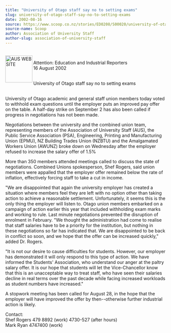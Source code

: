 ```yaml
---
title: "University of Otago staff say no to setting exams"
slug: university-of-otago-staff-say-no-to-setting-exams
date: 2002-08-16
source: https://www.scoop.co.nz/stories/ED0208/S00020/university-of-otago-staff-say-no-to-setting-exams.htm
source-name: Scoop
author: Association of University Staff
author-slug: association-of-university-staff
---
```


<p><br><img align="left" width="85" height="85" src="http://www.aus.ac.nz/pictures/logo.gif" alt="AUS WEB SITE" border="0"></p>

<p>Attention: Education and Industrial
Reporters	<br>16 August 2002</p>

<p><br>University of Otago staff
say no to setting exams</p>

<p><br>University of Otago academic
and general staff union members today voted to withhold exam
questions until the employer puts an improved pay offer on
the table. A half-day strike on September 2 has also been
called if progress in negotiations has not been
made.</p>

<p>Negotiations between the university and the combined
union team, representing members of the Association of
University Staff (AUS), the Public Service Association
(PSA), Engineering, Printing and Manufacturing Union (EPMU),
NZ Building Trades Union (NZBTU) and the Amalgamated Workers
Union (AWUNZ) broke down on Wednesday after the employer
refused to increase the salary offer of 1.5%</p>

<p>More than 350
members attended meetings called to discuss the state of
negotiations. Combined Unions spokesperson, Shef Rogers,
said union members were appalled that the employer offer
remained below the rate of inflation, effectively forcing
staff to take a cut in income.</p>

<p>"We are disappointed that
again the university employer has created a situation where
members feel they are left with no option other than taking
action to achieve a reasonable settlement. Unfortunately, it
seems this is the only thing the employer will listen to.
Otago union members embarked on a campaign of action earlier
this year that included withholding exam marks and working
to rule. Last minute negotiations prevented the disruption
of enrolment in February. "We thought the administration had
come to realise that staff salaries have to be a priority
for the institution, but nothing in these negotiations so
far has indicated that. We are disappointed to be back in
conflict so soon, and we hope that the offer can be
increased quickly," added Dr. Rogers.<p>
<p>"It is not our
desire to cause difficulties for students. However, our
employer has demonstrated it will only respond to this type
of action. We have informed the Students' Association, who
understand our anger at the paltry salary offer. It is our
hope that students will let the Vice-Chancellor know that
this is an unacceptable way to treat staff, who have seen
their salaries decline in real terms over the past decade
while facing increased workloads as student numbers have
increased."</p>

<p>A stopwork meeting has been called for August
28, in the hope that the employer will have improved the
offer by then--otherwise further industrial action is
likely.</p>

<p>Contact:<br>Shef Rogers 479 8892 (work) 4730-527
(after hours)<br>Mark Ryan 4747400
(work)</p>



